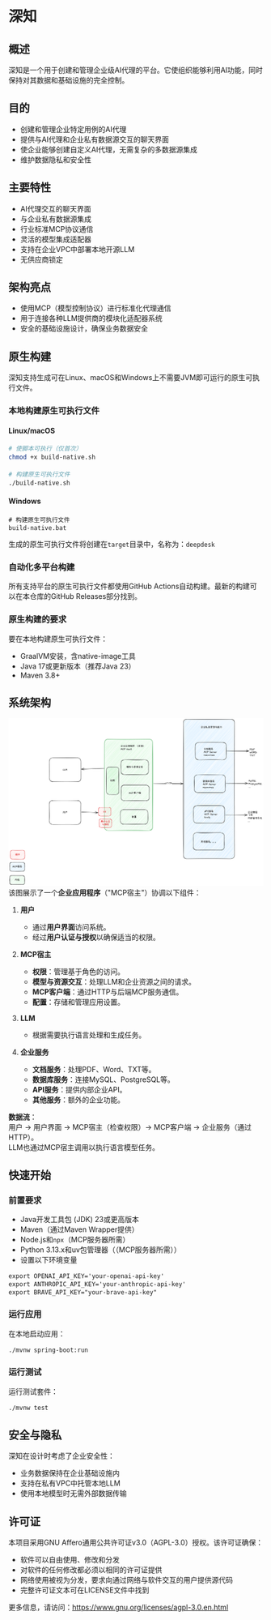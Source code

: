 # 深知

## 概述
深知是一个用于创建和管理企业级AI代理的平台。它使组织能够利用AI功能，同时保持对其数据和基础设施的完全控制。

## 目的
- 创建和管理企业特定用例的AI代理
- 提供与AI代理和企业私有数据源交互的聊天界面
- 使企业能够创建自定义AI代理，无需复杂的多数据源集成
- 维护数据隐私和安全性

## 主要特性
- AI代理交互的聊天界面
- 与企业私有数据源集成
- 行业标准MCP协议通信
- 灵活的模型集成适配器
- 支持在企业VPC中部署本地开源LLM
- 无供应商锁定

## 架构亮点
- 使用MCP（模型控制协议）进行标准化代理通信
- 用于连接各种LLM提供商的模块化适配器系统
- 安全的基础设施设计，确保业务数据安全

## 原生构建

深知支持生成可在Linux、macOS和Windows上不需要JVM即可运行的原生可执行文件。

### 本地构建原生可执行文件

#### Linux/macOS
```bash
# 使脚本可执行（仅首次）
chmod +x build-native.sh

# 构建原生可执行文件
./build-native.sh
```

#### Windows
```batch
# 构建原生可执行文件
build-native.bat
```

生成的原生可执行文件将创建在`target`目录中，名称为：`deepdesk`

### 自动化多平台构建

所有支持平台的原生可执行文件都使用GitHub Actions自动构建。最新的构建可以在本仓库的GitHub Releases部分找到。

### 原生构建的要求

要在本地构建原生可执行文件：
- GraalVM安装，含native-image工具
- Java 17或更新版本（推荐Java 23）
- Maven 3.8+

## 系统架构
![系统架构图](images/archi.png)
该图展示了一个**企业应用程序**（"MCP宿主"）协调以下组件：
1. **用户**  
   - 通过**用户界面**访问系统。  
   - 经过**用户认证与授权**以确保适当的权限。

2. **MCP宿主**  
   - **权限**：管理基于角色的访问。  
   - **模型与资源交互**：处理LLM和企业资源之间的请求。  
   - **MCP客户端**：通过HTTP与后端MCP服务通信。  
   - **配置**：存储和管理应用设置。

3. **LLM**  
   - 根据需要执行语言处理和生成任务。

4. **企业服务**  
   - **文档服务**：处理PDF、Word、TXT等。  
   - **数据库服务**：连接MySQL、PostgreSQL等。  
   - **API服务**：提供内部企业API。  
   - **其他服务**：额外的企业功能。

**数据流**：  
用户 → 用户界面 → MCP宿主（检查权限）→ MCP客户端 → 企业服务（通过HTTP）。  
LLM也通过MCP宿主调用以执行语言模型任务。

## 快速开始
### 前置要求
- Java开发工具包 (JDK) 23或更高版本
- Maven（通过Maven Wrapper提供）
- Node.js和`npx`（MCP服务器所需）
- Python 3.13.x和uv包管理器（（MCP服务器所需））
- 设置以下环境变量
```shell
export OPENAI_API_KEY='your-openai-api-key'
export ANTHROPIC_API_KEY='your-anthropic-api-key'
export BRAVE_API_KEY="your-brave-api-key"
```

### 运行应用
在本地启动应用：
```bash
./mvnw spring-boot:run
```

### 运行测试
运行测试套件：
```bash
./mvnw test
```

## 安全与隐私
深知在设计时考虑了企业安全性：
- 业务数据保持在企业基础设施内
- 支持在私有VPC中托管本地LLM
- 使用本地模型时无需外部数据传输

## 许可证
本项目采用GNU Affero通用公共许可证v3.0（AGPL-3.0）授权。该许可证确保：
- 软件可以自由使用、修改和分发
- 对软件的任何修改都必须以相同的许可证提供
- 网络使用被视为分发，要求向通过网络与软件交互的用户提供源代码
- 完整许可证文本可在LICENSE文件中找到

更多信息，请访问：https://www.gnu.org/licenses/agpl-3.0.en.html
